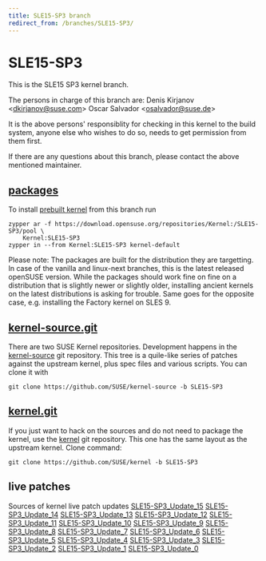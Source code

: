 ```yaml
---
title: SLE15-SP3 branch
redirect_from: /branches/SLE15-SP3/
---
```

# SLE15-SP3
This is the SLE15 SP3 kernel branch.

The persons in charge of this branch are:
Denis Kirjanov <[dkirjanov@suse.com](mailto:dkirjanov@suse.com?subject=SLE15-SP3%20branch)>
Oscar Salvador <[osalvador@suse.de](mailto:osalvador@suse.de?subject=SLE15-SP3%20branch)>

It is the above persons' responsiblity for checking in this kernel to
the build system, anyone else who wishes to do so, needs to get
permission from them first.

If there are any questions about this branch, please contact the above
mentioned maintainer.


## [packages](https://download.opensuse.org/repositories/Kernel:/SLE15-SP3)
To install
[prebuilt kernel](https://download.opensuse.org/repositories/Kernel:/SLE15-SP3)
from this branch run

```
zypper ar -f https://download.opensuse.org/repositories/Kernel:/SLE15-SP3/pool \
    Kernel:SLE15-SP3
zypper in --from Kernel:SLE15-SP3 kernel-default
```

Please note: The packages are built for the distribution they are
targetting. In case of the vanilla and linux-next branches, this is the
latest released openSUSE version. While the packages should work fine on
fine on a distribution that is slightly newer or slightly older,
installing ancient kernels on the latest distributions is asking for
trouble. Same goes for the opposite case, e.g. installing the Factory
kernel on SLES 9.

## [kernel-source.git](https://github.com/SUSE/kernel-source/tree/SLE15-SP3)
There are two SUSE Kernel repositories. Development happens in the
[kernel-source](https://github.com/SUSE/kernel-source/tree/SLE15-SP3)
git repository. This tree is a quile-like series of patches against the
upstream kernel, plus spec files and various scripts. You can clone it
with

```
git clone https://github.com/SUSE/kernel-source -b SLE15-SP3
```

## [kernel.git](https://github.com/SUSE/kernel/tree/SLE15-SP3)
If you just want to hack on the sources and do not need to package the
kernel, use the [kernel](https://github.com/SUSE/kernel/tree/SLE15-SP3)
git repository. This one has the same layout as the upstream kernel. Clone
command:

```
git clone https://github.com/SUSE/kernel -b SLE15-SP3
```

## live patches
Sources of kernel live patch updates [SLE15-SP3_Update_15](https://github.com/SUSE/kernel-livepatch/tree/SLE15-SP3_Update_15) [SLE15-SP3_Update_14](https://github.com/SUSE/kernel-livepatch/tree/SLE15-SP3_Update_14) [SLE15-SP3_Update_13](https://github.com/SUSE/kernel-livepatch/tree/SLE15-SP3_Update_13) [SLE15-SP3_Update_12](https://github.com/SUSE/kernel-livepatch/tree/SLE15-SP3_Update_12) [SLE15-SP3_Update_11](https://github.com/SUSE/kernel-livepatch/tree/SLE15-SP3_Update_11) [SLE15-SP3_Update_10](https://github.com/SUSE/kernel-livepatch/tree/SLE15-SP3_Update_10) [SLE15-SP3_Update_9](https://github.com/SUSE/kernel-livepatch/tree/SLE15-SP3_Update_9) [SLE15-SP3_Update_8](https://github.com/SUSE/kernel-livepatch/tree/SLE15-SP3_Update_8) [SLE15-SP3_Update_7](https://github.com/SUSE/kernel-livepatch/tree/SLE15-SP3_Update_7) [SLE15-SP3_Update_6](https://github.com/SUSE/kernel-livepatch/tree/SLE15-SP3_Update_6) [SLE15-SP3_Update_5](https://github.com/SUSE/kernel-livepatch/tree/SLE15-SP3_Update_5) [SLE15-SP3_Update_4](https://github.com/SUSE/kernel-livepatch/tree/SLE15-SP3_Update_4) [SLE15-SP3_Update_3](https://github.com/SUSE/kernel-livepatch/tree/SLE15-SP3_Update_3) [SLE15-SP3_Update_2](https://github.com/SUSE/kernel-livepatch/tree/SLE15-SP3_Update_2) [SLE15-SP3_Update_1](https://github.com/SUSE/kernel-livepatch/tree/SLE15-SP3_Update_1) [SLE15-SP3_Update_0](https://github.com/SUSE/kernel-livepatch/tree/SLE15-SP3_Update_0)
